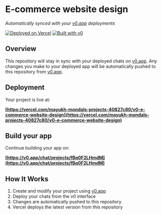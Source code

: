# E-commerce website design

*Automatically synced with your [v0.app](https://v0.app) deployments*

[![Deployed on Vercel](https://img.shields.io/badge/Deployed%20on-Vercel-black?style=for-the-badge&logo=vercel)](https://vercel.com/mayukh-mondals-projects-40827c80/v0-e-commerce-website-design)
[![Built with v0](https://img.shields.io/badge/Built%20with-v0.app-black?style=for-the-badge)](https://v0.app/chat/projects/fBq0F2LHmdM)

## Overview

This repository will stay in sync with your deployed chats on [v0.app](https://v0.app).
Any changes you make to your deployed app will be automatically pushed to this repository from [v0.app](https://v0.app).

## Deployment

Your project is live at:

**[https://vercel.com/mayukh-mondals-projects-40827c80/v0-e-commerce-website-design](https://vercel.com/mayukh-mondals-projects-40827c80/v0-e-commerce-website-design)**

## Build your app

Continue building your app on:

**[https://v0.app/chat/projects/fBq0F2LHmdM](https://v0.app/chat/projects/fBq0F2LHmdM)**

## How It Works

1. Create and modify your project using [v0.app](https://v0.app)
2. Deploy your chats from the v0 interface
3. Changes are automatically pushed to this repository
4. Vercel deploys the latest version from this repository